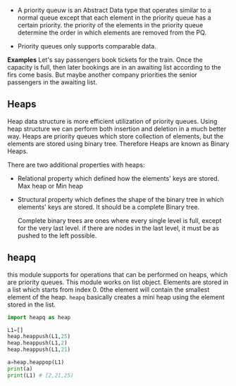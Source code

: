 - A priority queuw is an Abstract Data type that operates similar to a normal queue except that each element 
  in the priority queue has a certain priority. the priority of the elements in the priority queue determine the order
  in which elements are removed from the PQ.
  
- Priority queues only supports comparable data. 

**Examples**
Let's say passengers book tickets for the train. Once the capacity is full, then later bookings are in an awaiting list 
according to the firs come basis. But maybe another company priorities the senior passengers in the awaiting list.

## Heaps
Heap data structure is more efficient utilization of priority queues. Using heap structure we can perform both
insertion and deletion in a much better way. Heaps are priority queues which store collection of elements, but
the elements are stored using binary tree. Therefore Heaps are known as Binary Heaps. 

There are two additional properties with heaps: 
 - Relational property which defined how the elements' keys are stored.  Max heap or Min heap
 - Structural property which defines the shape of the binary tree in which elements' keys are stored. It should be 
a complete Binary tree.
    
   Complete binary trees are ones where every single level is full, except for the very last level. if there are nodes in the last level, it must be as pushed to the left possible.

## heapq
this module supports for operations that can be performed on heaps, which are priority queues. This module works on 
list object. Elements are stored in a list which starts from index 0. 0the element will contain the smallest element of the heap.
`heapq` basically creates a mini heap using the element stored in the list.

```py
import heapq as heap

L1=[]
heap.heappush(L1,25)
heap.heappush(L1,2)
heap.heappush(L1,21)

a=heap.heappop(L1)
print(a)
print(L1) # [2,21,25)
```